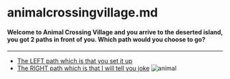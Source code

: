 # animalcrossingvillage.md
#### Welcome to Animal Crossing Village and you arrive to the deserted island, you got 2 paths in front of you. Which path would you choose to go?

---

* [The LEFT path which is that you set it up](../animal/door2.md)
* [The RIGHT path which is that I will tell you joke](../animal/door2.md)
![animal](https://github.com/dildoran2195/animalcrossingvillage.md/assets/146866632/1b337fe4-529a-449c-a35d-248859364866)

